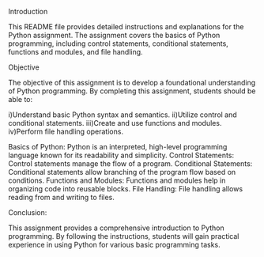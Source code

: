Introduction

This README file provides detailed instructions and explanations for the Python assignment. The assignment covers the basics of Python programming, including control statements, conditional statements, functions and modules, and file handling.

Objective

The objective of this assignment is to develop a foundational understanding of Python programming. By completing this assignment, students should be able to:

i)Understand basic Python syntax and semantics.
ii)Utilize control and conditional statements.
iii)Create and use functions and modules.
iv)Perform file handling operations.

Basics of Python: 
Python is an interpreted, high-level programming language known for its readability and simplicity. 
Control Statements: 
Control statements manage the flow of a program.
Conditional Statements: 
Conditional statements allow branching of the program flow based on conditions.
Functions and Modules: 
Functions and modules help in organizing code into reusable blocks.
File Handling: 
File handling allows reading from and writing to files.

Conclusion: 

This assignment provides a comprehensive introduction to Python programming. By following the instructions, students will gain practical experience in using Python for various basic programming tasks.
